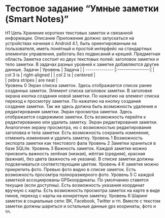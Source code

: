# Тестовое задание “Умные заметки (Smart Notes)”
H1 Цель
Хранение коротких текстовых заметок и связанной информации.
Описание
Приложение должно запускаться на устройствах начиная с Android 4.1, быть
ориентированным на пользователя, иметь понятный и простой интерфейс на
стандартных элементах управления, работать без подвисаний и крешей.
Предметная область
Заметка состоит из двух текстовых полей: заголовок заметки и тело заметки. В
задачах разных уровней к заметке добавляются другие данные.
Задачи
| Уровень        | Задача           |
| -------------- |:----------------:|
| col 3 is      | right-aligned | 
| col 2 is      | centered      |  
| zebra stripes | are neat      |    
Уровень 0
Экран списка заметок. Здесь отображается список ранее созданных заметок. Элемент
списка заголовок
заметки. В заголовке экрана кнопка
создания новой заметки. По
нажатию на элемент списка переход
к просмотру заметки. По нажатию на кнопку
создания создание
заметки. Так же здесь должна быть возможность удаления и
редактирования заметки.
Экран просмотра заметки. Здесь отображается содержимое заметки. Есть
возможность перейти к редактированию или удалить заметку.
Экран редактирования заметки. Аналогичен экрану просмотра, но с возможностью
редактирования заголовка и тела заметки. Есть возможность сохранить изменения,
отменить изменения и удалить заметку.
Уровень 1
Возможность экспорта заметки как текстового фала
Уровень 2
Заметки храниться в базе SQLite.
Уровень 3
Важность заметок. Каждой заметке можно присвоить важность зелёная
(низкая),
жёлтая (средняя), красная (важная), без цвета (важность не указана). В списке заметки
должны подсвечиваться соответствующим цветом.
Уровень 4
К заметке можно прикрепить фото. Превью фото видно в списке заметок. Есть
возможность просомтра полноразмерного фото.
Уровень 5
С каждой заметкой ассоциированы GPSкоординаты.
По умолчанию ставятся текущие
(если доступны). Есть возможность указания координат вручную с карты. Есть
возможность просмотра заметок на карте в виде пинов, переход с карты на конкретную
заметку.
Уровень 6
Шаринг заметок в социальные сети: ВК, Facebook, Twitter и тп. Вместе с текстом
заметки должны шариться и остальные данные gps
кооринаты, фото и тп.


